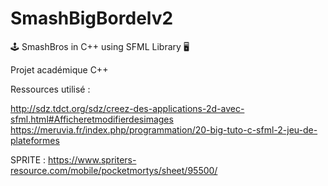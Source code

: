 # SmashBigBordelv2
🕹️ SmashBros in C++ using SFML Library 🖥️

Projet académique C++

Ressources utilisé :

http://sdz.tdct.org/sdz/creez-des-applications-2d-avec-sfml.html#Afficheretmodifierdesimages
https://meruvia.fr/index.php/programmation/20-big-tuto-c-sfml-2-jeu-de-plateformes
 
 SPRITE :
 https://www.spriters-resource.com/mobile/pocketmortys/sheet/95500/
 
 

